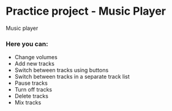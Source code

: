 # Practice project - Music Player

Music player

### Here you can:
- Change volumes
- Add new tracks
- Switch between tracks using buttons
- Switch between tracks in a separate track list
- Pause tracks
- Turn off tracks
- Delete tracks
- Mix tracks
